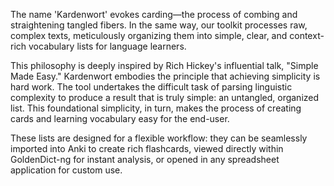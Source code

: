 The name 'Kardenwort' evokes carding—the process of combing and straightening tangled fibers. In the same way, our toolkit processes raw, complex texts, meticulously organizing them into simple, clear, and context-rich vocabulary lists for language learners.

This philosophy is deeply inspired by Rich Hickey's influential talk, "Simple Made Easy." Kardenwort embodies the principle that achieving simplicity is hard work. The tool undertakes the difficult task of parsing linguistic complexity to produce a result that is truly simple: an untangled, organized list. This foundational simplicity, in turn, makes the process of creating cards and learning vocabulary easy for the end-user.

These lists are designed for a flexible workflow: they can be seamlessly imported into Anki to create rich flashcards, viewed directly within GoldenDict-ng for instant analysis, or opened in any spreadsheet application for custom use.
